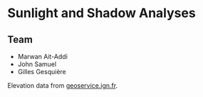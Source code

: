 # Sunlight and Shadow Analyses

## Team
* Marwan Ait-Addi
* John Samuel
* Gilles Gesquière

Elevation data from [geoservice.ign.fr](https://geoservices.ign.fr/rgealti#telechargement1m).